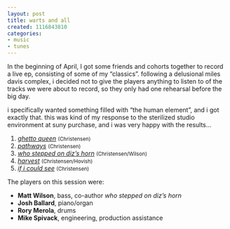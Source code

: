 ```yaml
---
layout: post
title: warts and all
created: 1116843810
categories:
- music
- tunes
---
```

<p>In the beginning of April, I got some friends and cohorts together to record a live ep, consisting of some of my &#8220;classics&#8221;. following a delusional miles davis complex, i decided not to give the players anything to listen to of the tracks we were about to record, so they only had one rehearsal before the big day.</p>

<p>i specifically wanted something filled with &#8220;the human element&#8221;, and i got exactly that. this was kind of my response to the sterilized studio environment at suny purchase, and i was very happy with the results&#8230;</p>

<ol>
<li><a href="http://music.bubblehouse.org.s3-website-us-east-1.amazonaws.com/music/pcb/ep/01_ghetto_queen.mp3"><i>ghetto queen</i></a> <small>(Christensen)</small></li>
<li><a href="http://music.bubblehouse.org.s3-website-us-east-1.amazonaws.com/music/pcb/ep/02_pathways.mp3"><i>pathways</i></a> <small>(Christensen)</small></li>
<li><a href="http://music.bubblehouse.org.s3-website-us-east-1.amazonaws.com/music/pcb/ep/03_who_stepped_on_dizs_horn.mp3"><i>who stepped on diz&#8217;s horn</i></a> <small>(Christensen/Wilson)</small></li>
<li><a href="http://music.bubblehouse.org.s3-website-us-east-1.amazonaws.com/music/pcb/ep/04_harvest.mp3"><i>harvest</i></a> <small>(Christensen/Hovish)</small></li>
<li><a href="http://music.bubblehouse.org.s3-website-us-east-1.amazonaws.com/music/pcb/ep/05_if_i_could_see.mp3"><i>if i could see</i></a> <small>(Christensen)</small></li>
</ol>

<p>The players on this session were:</p>

<ul>
<li> <b>Matt Wilson</b>, bass, co-author <i>who stepped on diz&#8217;s horn</i></li>
<li> <b>Josh Ballard</b>, piano/organ</li>
<li> <b>Rory Merola</b>, drums</li>
<li> <b>Mike Spivack</b>, engineering, production assistance</li>
</ul>
